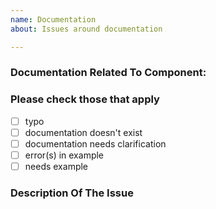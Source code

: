 ```yaml
---
name: Documentation
about: Issues around documentation

---
```


### Documentation Related To Component:

<!-- Type name of component here (e.g. "Contribution.md", or "mergeMap" or "Subject") -->

### Please check those that apply

- [ ] typo
- [ ] documentation doesn't exist
- [ ] documentation needs clarification
- [ ] error(s) in example
- [ ] needs example

### Description Of The Issue

<!-- Describe the issue in detail here -->
